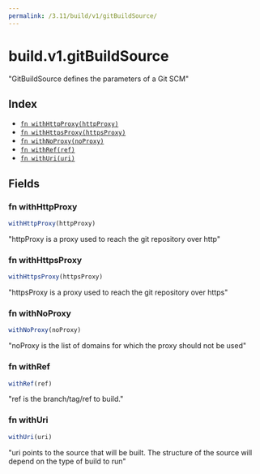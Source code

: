 ```yaml
---
permalink: /3.11/build/v1/gitBuildSource/
---
```


# build.v1.gitBuildSource

"GitBuildSource defines the parameters of a Git SCM"

## Index

* [`fn withHttpProxy(httpProxy)`](#fn-withhttpproxy)
* [`fn withHttpsProxy(httpsProxy)`](#fn-withhttpsproxy)
* [`fn withNoProxy(noProxy)`](#fn-withnoproxy)
* [`fn withRef(ref)`](#fn-withref)
* [`fn withUri(uri)`](#fn-withuri)

## Fields

### fn withHttpProxy

```ts
withHttpProxy(httpProxy)
```

"httpProxy is a proxy used to reach the git repository over http"

### fn withHttpsProxy

```ts
withHttpsProxy(httpsProxy)
```

"httpsProxy is a proxy used to reach the git repository over https"

### fn withNoProxy

```ts
withNoProxy(noProxy)
```

"noProxy is the list of domains for which the proxy should not be used"

### fn withRef

```ts
withRef(ref)
```

"ref is the branch/tag/ref to build."

### fn withUri

```ts
withUri(uri)
```

"uri points to the source that will be built. The structure of the source will depend on the type of build to run"
